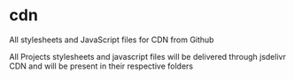 # cdn
All stylesheets and JavaScript files for CDN from Github

All Projects stylesheets and javascript files will be delivered through jsdelivr CDN and will be present in their respective folders
